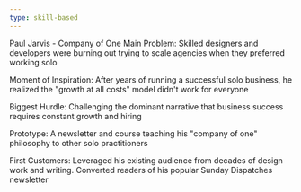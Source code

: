 ```yaml
---
type: skill-based
---
```

Paul Jarvis - Company of One
Main Problem: Skilled designers and developers were burning out trying to scale agencies when they preferred working solo

Moment of Inspiration: After years of running a successful solo business, he realized the "growth at all costs" model didn't work for everyone

Biggest Hurdle: Challenging the dominant narrative that business success requires constant growth and hiring

Prototype: A newsletter and course teaching his "company of one" philosophy to other solo practitioners

First Customers: Leveraged his existing audience from decades of design work and writing. Converted readers of his popular Sunday Dispatches newsletter